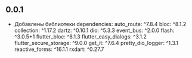 ## 0.0.1

- Добавлены библиотеки
  dependencies:
  auto_route: ^7.8.4
  bloc: ^8.1.2
  collection: ^1.17.2
  dartz: ^0.10.1
  dio: ^5.3.3
  event_bus: ^2.0.0
  flash: ^3.0.5+1
  flutter_bloc: ^8.1.3
  flutter_easy_dialogs: ^3.1.2
  flutter_secure_storage: ^9.0.0
  get_it: ^7.6.4
  pretty_dio_logger: ^1.3.1
  reactive_forms: ^16.1.1
  rxdart: ^0.27.7
